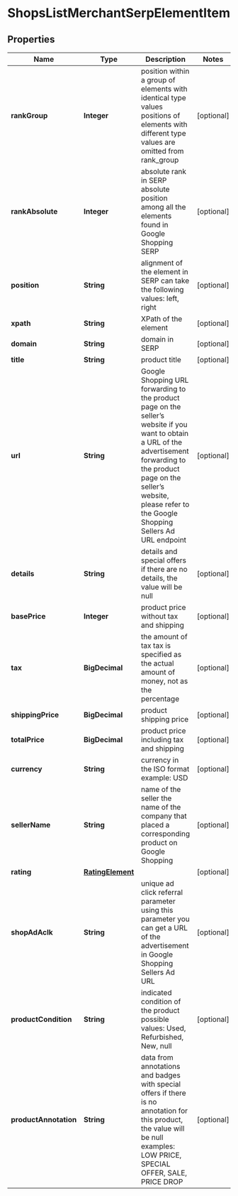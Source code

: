 

# ShopsListMerchantSerpElementItem


## Properties

| Name | Type | Description | Notes |
|------------ | ------------- | ------------- | -------------|
|**rankGroup** | **Integer** | position within a group of elements with identical type values positions of elements with different type values are omitted from rank_group |  [optional] |
|**rankAbsolute** | **Integer** | absolute rank in SERP absolute position among all the elements found in Google Shopping SERP |  [optional] |
|**position** | **String** | alignment of the element in SERP can take the following values: left, right |  [optional] |
|**xpath** | **String** | XPath of the element |  [optional] |
|**domain** | **String** | domain in SERP |  [optional] |
|**title** | **String** | product title |  [optional] |
|**url** | **String** | Google Shopping URL forwarding to the product page on the seller’s website if you want to obtain a URL of the advertisement forwarding to the product page on the seller’s website, please refer to the Google Shopping Sellers Ad URL endpoint |  [optional] |
|**details** | **String** | details and special offers if there are no details, the value will be null |  [optional] |
|**basePrice** | **Integer** | product price without tax and shipping |  [optional] |
|**tax** | **BigDecimal** | the amount of tax tax is specified as the actual amount of money, not as the percentage |  [optional] |
|**shippingPrice** | **BigDecimal** | product shipping price |  [optional] |
|**totalPrice** | **BigDecimal** | product price including tax and shipping |  [optional] |
|**currency** | **String** | currency in the ISO format example: USD |  [optional] |
|**sellerName** | **String** | name of the seller the name of the company that placed a corresponding product on Google Shopping |  [optional] |
|**rating** | [**RatingElement**](RatingElement.md) |  |  [optional] |
|**shopAdAclk** | **String** | unique ad click referral parameter using this parameter you can get a URL of the advertisement in Google Shopping Sellers Ad URL |  [optional] |
|**productCondition** | **String** | indicated condition of the product possible values: Used, Refurbished, New, null |  [optional] |
|**productAnnotation** | **String** | data from annotations and badges with special offers if there is no annotation for this product, the value will be null examples: LOW PRICE, SPECIAL OFFER, SALE, PRICE DROP |  [optional] |



